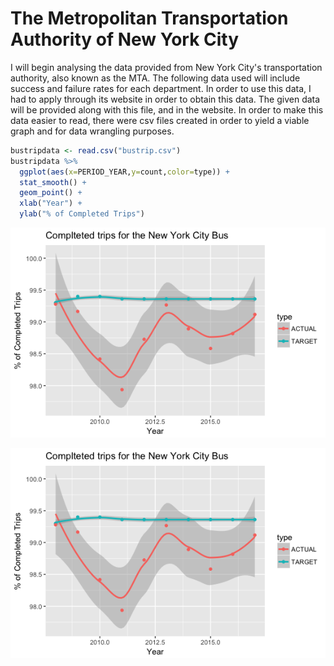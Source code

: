 The Metropolitan Transportation Authority of New York City
================

I will begin analysing the data provided from New York City's transportation authority, also known as the MTA. The following data used will include success and failure rates for each department.
In order to use this data, I had to apply through its website in order to obtain this data. The given data will be provided along with this file, and in the website. In order to make this data easier to read, there were csv files created in order to yield a viable graph and for data wrangling purposes.

``` r
bustripdata <- read.csv("bustrip.csv")
bustripdata %>% 
  ggplot(aes(x=PERIOD_YEAR,y=count,color=type)) +
  stat_smooth() +
  geom_point() + 
  xlab("Year") + 
  ylab("% of Completed Trips")
```

![](README_files/figure-markdown_github/unnamed-chunk-3-1.png)

![](README_files/figure-markdown_github/unnamed-chunk-4-1.png)
